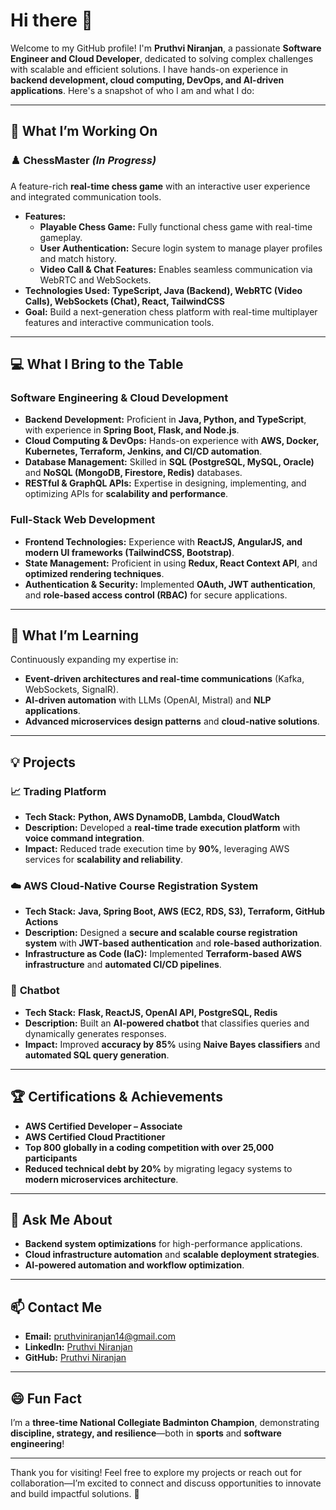 # Hi there 👋

Welcome to my GitHub profile! I'm **Pruthvi Niranjan**, a passionate **Software Engineer and Cloud Developer**, dedicated to solving complex challenges with scalable and efficient solutions. I have hands-on experience in **backend development, cloud computing, DevOps, and AI-driven applications**. Here's a snapshot of who I am and what I do:

---

## 🔭 What I’m Working On

### ♟️ **ChessMaster** *(In Progress)*
A feature-rich **real-time chess game** with an interactive user experience and integrated communication tools.
- **Features:**
  - **Playable Chess Game:** Fully functional chess game with real-time gameplay.
  - **User Authentication:** Secure login system to manage player profiles and match history.
  - **Video Call & Chat Features:** Enables seamless communication via WebRTC and WebSockets.
- **Technologies Used:** **TypeScript, Java (Backend), WebRTC (Video Calls), WebSockets (Chat), React, TailwindCSS**
- **Goal:** Build a next-generation chess platform with real-time multiplayer features and interactive communication tools.


---

## 💻 What I Bring to the Table

### **Software Engineering & Cloud Development**
- **Backend Development:** Proficient in **Java, Python, and TypeScript**, with experience in **Spring Boot, Flask, and Node.js**.
- **Cloud Computing & DevOps:** Hands-on experience with **AWS, Docker, Kubernetes, Terraform, Jenkins, and CI/CD automation**.
- **Database Management:** Skilled in **SQL (PostgreSQL, MySQL, Oracle)** and **NoSQL (MongoDB, Firestore, Redis)** databases.
- **RESTful & GraphQL APIs:** Expertise in designing, implementing, and optimizing APIs for **scalability and performance**.

### **Full-Stack Web Development**
- **Frontend Technologies:** Experience with **ReactJS, AngularJS, and modern UI frameworks (TailwindCSS, Bootstrap)**.
- **State Management:** Proficient in using **Redux, React Context API**, and **optimized rendering techniques**.
- **Authentication & Security:** Implemented **OAuth, JWT authentication**, and **role-based access control (RBAC)** for secure applications.

---

## 🌱 What I’m Learning
Continuously expanding my expertise in:
- **Event-driven architectures and real-time communications** (Kafka, WebSockets, SignalR).
- **AI-driven automation** with LLMs (OpenAI, Mistral) and **NLP applications**.
- **Advanced microservices design patterns** and **cloud-native solutions**.

---

## 💡 Projects

### 📈 **Trading Platform**
- **Tech Stack:** **Python, AWS DynamoDB, Lambda, CloudWatch**
- **Description:** Developed a **real-time trade execution platform** with **voice command integration**.
- **Impact:** Reduced trade execution time by **90%**, leveraging AWS services for **scalability and reliability**.

### ☁️ **AWS Cloud-Native Course Registration System**
- **Tech Stack:** **Java, Spring Boot, AWS (EC2, RDS, S3), Terraform, GitHub Actions**
- **Description:** Designed a **secure and scalable course registration system** with **JWT-based authentication** and **role-based authorization**.
- **Infrastructure as Code (IaC):** Implemented **Terraform-based AWS infrastructure** and **automated CI/CD pipelines**.

### 🤖 **Chatbot**
- **Tech Stack:** **Flask, ReactJS, OpenAI API, PostgreSQL, Redis**
- **Description:** Built an **AI-powered chatbot** that classifies queries and dynamically generates responses.
- **Impact:** Improved **accuracy by 85%** using **Naive Bayes classifiers** and **automated SQL query generation**.

---

## 🏆 Certifications & Achievements
- **AWS Certified Developer – Associate**
- **AWS Certified Cloud Practitioner**
- **Top 800 globally in a coding competition with over 25,000 participants**
- **Reduced technical debt by 20%** by migrating legacy systems to **modern microservices architecture**.

---

## 💬 Ask Me About
- **Backend system optimizations** for high-performance applications.
- **Cloud infrastructure automation** and **scalable deployment strategies**.
- **AI-powered automation and workflow optimization**.

---

## 📫 Contact Me
- **Email:** [pruthviniranjan14@gmail.com](mailto:pruthviniranjan14@gmail.com)
- **LinkedIn:** [Pruthvi Niranjan](https://www.linkedin.com/in/pruthvi-niranjan/)
- **GitHub:** [Pruthvi Niranjan](https://github.com/pruthviniranjan)

---

## 😄 Fun Fact
I’m a **three-time National Collegiate Badminton Champion**, demonstrating **discipline, strategy, and resilience**—both in **sports** and **software engineering**!

---

Thank you for visiting! Feel free to explore my projects or reach out for collaboration—I’m excited to connect and discuss opportunities to innovate and build impactful solutions. 🚀
